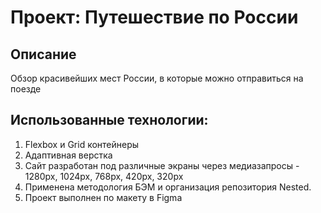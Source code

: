 # Проект: Путешествие по России

## Описание
Обзор красивейших мест России, в которые можно отправиться на поезде

## Использованные технологии:
1. Flexbox и Grid контейнеры
2. Адаптивная верстка
3. Сайт разработан под различные экраны через медиазапросы - 1280px, 1024px, 768px, 420px, 320px
4. Применена методология БЭМ и организация репозитория Nested.
5. Проект выполнен по макету в Figma

